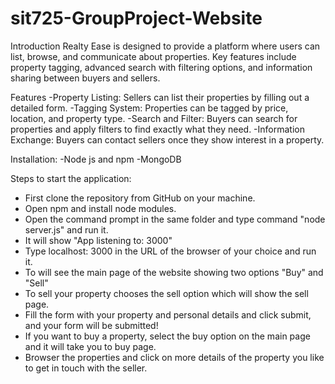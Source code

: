 # sit725-GroupProject-Website

Introduction
Realty Ease is designed to provide a platform where users can list, browse, and communicate about properties. Key features include property tagging, advanced search with filtering options, and information sharing between buyers and sellers.

Features
-Property Listing: Sellers can list their properties by filling out a detailed form.
-Tagging System: Properties can be tagged by price, location, and property type.
-Search and Filter: Buyers can search for properties and apply filters to find exactly what they need.
-Information Exchange: Buyers can contact sellers once they show interest in a property.

Installation:
-Node js and npm
-MongoDB

Steps to start the application:
- First clone the repository from GitHub on your machine.
- Open npm and install node modules.
- Open the command prompt in the same folder and type command "node server.js" and run it.
- It will show "App listening to: 3000"
- Type localhost: 3000 in the URL of the browser of your choice and run it.
- To will see the main page of the website showing two options "Buy" and "Sell"
- To sell your property chooses the sell option which will show the sell page.
- Fill the form with your property and personal details and click submit, and your form will be submitted!
- If you want to buy a property, select the buy option on the main page and it will take you to buy page.
- Browser the properties and click on more details of the property you like to get in touch with the seller.
